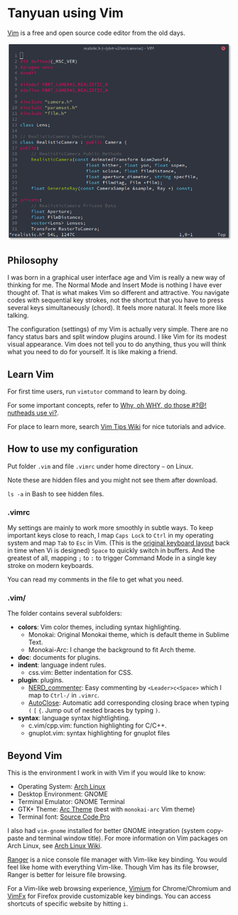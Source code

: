 # Tanyuan using Vim

[Vim](http://www.vim.org/) is a free and open source code editor from the old days.

![Vim Screenshot](screenshot.png)

## Philosophy

I was born in a graphical user interface age and Vim is really a new way of thinking for me. The Normal Mode and Insert Mode is nothing I have ever thought of. That is what makes Vim so different and attractive. You navigate codes with sequential key strokes, not the shortcut that you have to press several keys simultaneously (chord). It feels more natural. It feels more like talking.

The configuration (settings) of my Vim is actually very simple. There are no fancy status bars and split window plugins around. I like Vim for its modest visual appearance. Vim does not tell you to do anything, thus you will think what you need to do for yourself. It is like making a friend.

## Learn Vim

For first time users, run `vimtutor` command to learn by doing.

For some important concepts, refer to [Why, oh WHY, do those #?@! nutheads use vi?](http://www.viemu.com/a-why-vi-vim.html).

For place to learn more, search [Vim Tips Wiki](http://vim.wikia.com/wiki/Vim_Tips_Wiki) for nice tutorials and advice.

## How to use my configuration

Put folder `.vim` and file `.vimrc` under home directory `~` on Linux.

Note these are hidden files and you might not see them after download.

`ls -a` in Bash to see hidden files.

### .vimrc 

My settings are mainly to work more smoothly in subtle ways. To keep important keys close to reach, I map `Caps Lock` to `Ctrl` in my operating system and map `Tab` to `Esc` in Vim. (This is the [original keyboard layout](https://en.wikipedia.org/wiki/File:KB_Terminal_ADM3A.svg) back in time when Vi is designed) `Space` to quickly switch in buffers. And the greatest of all, mapping `;` to `:` to trigger Command Mode in a single key stroke on modern keyboards.

You can read my comments in the file to get what you need.

### .vim/

The folder contains several subfolders:

- **colors**: Vim color themes, including syntax highlighting. 
    - Monokai: Original Monokai theme, which is default theme in Sublime Text.
    - Monokai-Arc: I change the background to fit Arch theme.
- **doc**: documents for plugins.
- **indent**: language indent rules.
    - css.vim: Better indentation for CSS.
- **plugin**: plugins.
    - [NERD\_commenter](http://www.vim.org/scripts/script.php?script_id=1218): Easy commenting by `<Leader>c<Space>` which I map to `Ctrl-/` in `.vimrc`.
    - [AutoClose](http://www.vim.org/scripts/script.php?script_id=1849): Automatic add corresponding closing brace when typing `(` `[` `{`. Jump out of nested braces by typing `)`.
- **syntax**: language syntax hightlighting.
    - c.vim/cpp.vim: function highlighting for C/C++.
    - gnuplot.vim: syntax highlighting for gnuplot files

## Beyond Vim 

This is the environment I work in with Vim if you would like to know:

- Operating System: [Arch Linux](https://www.archlinux.org/)
- Desktop Environment: GNOME
- Terminal Emulator: GNOME Terminal
- GTK+ Theme: [Arc Theme](https://github.com/horst3180/Arc-theme) (best with `monokai-arc` Vim theme)
- Terminal font: [Source Code Pro](https://github.com/adobe-fonts/source-code-pro)

I also had `vim-gnome` installed for better GNOME integration (system copy-paste and terminal window title). For more information on Vim packages on Arch Linux, see [Arch Linux Wiki](https://wiki.archlinux.org/index.php/Vim).

[Ranger](http://ranger.nongnu.org/) is a nice console file manager with Vim-like key binding. You would feel like home with everything Vim-like. Though Vim has its file browser, Ranger is better for leisure file browsing.

For a Vim-like web browsing experience, [Vimium](https://chrome.google.com/webstore/detail/vimium/dbepggeogbaibhgnhhndojpepiihcmeb) for Chrome/Chromium and [VimFx](https://addons.mozilla.org/zh-tw/firefox/addon/vimfx/) for Firefox provide customizable key bindings. You can access shortcuts of specific website by hitting `i`.
